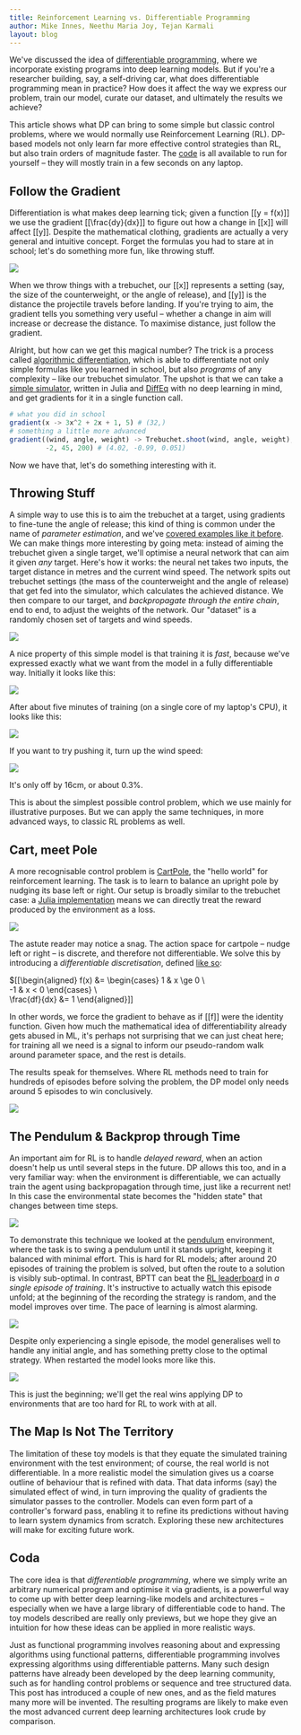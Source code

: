 ```yaml
---
title: Reinforcement Learning vs. Differentiable Programming
author: Mike Innes, Neethu Maria Joy, Tejan Karmali
layout: blog
---
```


We've discussed the idea of [differentiable programming](https://fluxml.ai/2019/02/07/what-is-differentiable-programming.html), where we incorporate existing programs into deep learning models. But if you're a researcher building, say, a self-driving car, what does differentiable programming mean in practice? How does it affect the way we express our problem, train our model, curate our dataset, and ultimately the results we achieve?

This article shows what DP can bring to some simple but classic control problems, where we would normally use Reinforcement Learning (RL). DP-based models not only learn far more effective control strategies than RL, but also train orders of magnitude faster. The [code](https://github.com/FluxML/model-zoo/tree/cdda5cad3e87b216fa67069a5ca84a3016f2a604/games/differentiable-programming) is all available to run for yourself – they will mostly train in a few seconds on any laptop.


## Follow the Gradient

Differentiation is what makes deep learning tick; given a function [[y = f(x)]] we use the gradient [[\frac{dy}{dx}]] to figure out how a change in [[x]] will affect [[y]]. Despite the mathematical clothing, gradients are actually a very general and intuitive concept. Forget the formulas you had to stare at in school; let's do something more fun, like throwing stuff.

<img src="/assets/2019-03-05-dp-vs-rl/trebuchet-basic.gif" />

When we throw things with a trebuchet, our [[x]] represents a setting (say, the size of the counterweight, or the angle of release), and [[y]] is the distance the projectile travels before landing. If you're trying to aim, the gradient tells you something very useful – whether a change in aim will increase or decrease the distance. To maximise distance, just follow the gradient.

Alright, but how can we get this magical number? The trick is a process called [algorithmic differentiation](https://github.com/FluxML/Zygote.jl), which is able to differentiate not only simple formulas like you learned in school, but also _programs_ of any complexity – like our trebuchet simulator. The upshot is that we can take a [simple simulator](https://github.com/Roboneet/Trebuchet.jl), written in Julia and [DiffEq](https://github.com/JuliaDiffEq/DifferentialEquations.jl) with no deep learning in mind, and get gradients for it in a single function call.

```julia
# what you did in school
gradient(x -> 3x^2 + 2x + 1, 5) # (32,)
# something a little more advanced
gradient((wind, angle, weight) -> Trebuchet.shoot(wind, angle, weight),
         -2, 45, 200) # (4.02, -0.99, 0.051)
```

Now we have that, let's do something interesting with it.


## Throwing Stuff

A simple way to use this is to aim the trebuchet at a target, using gradients to fine-tune the angle of release; this kind of thing is common under the name of _parameter estimation_, and we've [covered examples like it before](https://julialang.org/blog/2019/01/fluxdiffeq). We can make things more interesting by going meta: instead of aiming the trebuchet given a single target, we'll optimise a neural network that can aim it given _any_ target. Here's how it works: the neural net takes two inputs, the target distance in metres and the current wind speed. The network spits out trebuchet settings (the mass of the counterweight and the angle of release) that get fed into the simulator, which calculates the achieved distance. We then compare to our target, and _backpropagate through the entire chain_, end to end, to adjust the weights of the network. Our "dataset" is a randomly chosen set of targets and wind speeds.

<img src="/assets/2019-03-05-dp-vs-rl/trebuchet-flow.png" />

A nice property of this simple model is that training it is _fast_, because we've expressed exactly what we want from the model in a fully differentiable way. Initially it looks like this:

<img src="/assets/2019-03-05-dp-vs-rl/trebuchet-miss.gif" />

After about five minutes of training (on a single core of my laptop's CPU), it looks like this:

<img src="/assets/2019-03-05-dp-vs-rl/trebuchet-hit.gif" />

If you want to try pushing it, turn up the wind speed:

<img src="/assets/2019-03-05-dp-vs-rl/trebuchet-wind.gif" />

It's only off by 16cm, or about 0.3%.

This is about the simplest possible control problem, which we use mainly for illustrative purposes. But we can apply the same techniques, in more advanced ways, to classic RL problems as well.


## Cart, meet Pole

A more recognisable control problem is [CartPole](https://gym.openai.com/envs/CartPole-v0/), the "hello world" for reinforcement learning. The task is to learn to balance an upright pole by nudging its base left or right. Our setup is broadly similar to the trebuchet case: a [Julia implementation](https://github.com/tejank10/Gym.jl) means we can directly treat the reward produced by the environment as a loss.

<img src="/assets/2019-03-05-dp-vs-rl/cartpole-flow.png" />

The astute reader may notice a snag. The action space for cartpole – nudge left or right – is discrete, and therefore not differentiable. We solve this by introducing a _differentiable discretisation_, defined [like so](https://github.com/FluxML/model-zoo/blob/cdda5cad3e87b216fa67069a5ca84a3016f2a604/games/differentiable-programming/cartpole/DiffRL.jl#L32):

$[[\begin{aligned}
  f(x) &=
    \begin{cases}
    1 & x \ge 0 \\\
    -1 & x < 0
    \end{cases} \\\
  \frac{df}{dx} &= 1
\end{aligned}]]

In other words, we force the gradient to behave as if [[f]] were the identity function. Given how much the mathematical idea of differentiability already gets abused in ML, it's perhaps not surprising that we can just cheat here; for training all we need is a signal to inform our pseudo-random walk around parameter space, and the rest is details.

The results speak for themselves. Where RL methods need to train for hundreds of episodes before solving the problem, the DP model only needs around 5 episodes to win conclusively.

<img src="/assets/2019-03-05-dp-vs-rl/cartpole.gif" />


## The Pendulum & Backprop through Time

An important aim for RL is to handle _delayed reward_, when an action doesn't help us until several steps in the future. DP allows this too, and in a very familiar way: when the environment is differentiable, we can actually train the agent using backpropagation through time, just like a recurrent net! In this case the environmental state becomes the "hidden state" that changes between time steps.

<img src="/assets/2019-03-05-dp-vs-rl/bptt.png" />

To demonstrate this technique we looked at the [pendulum](https://github.com/openai/gym/wiki/Pendulum-v0) environment, where the task is to swing a pendulum until it stands upright, keeping it balanced with minimal effort. This is hard for RL models; after around 20 episodes of training the problem is solved, but often the route to a solution is visibly sub-optimal. In contrast, BPTT can beat the [RL leaderboard](https://github.com/openai/gym/wiki/Leaderboard#pendulum-v0) in _a single episode of training_. It's instructive to actually watch this episode unfold; at the beginning of the recording the strategy is random, and the model improves over time. The pace of learning is almost alarming.

<img src="/assets/2019-03-05-dp-vs-rl/pendulum-training.gif" />

Despite only experiencing a single episode, the model generalises well to handle any initial angle, and has something pretty close to the optimal strategy. When restarted the model looks more like this.

<img src="/assets/2019-03-05-dp-vs-rl/pendulum-dp.gif" />

This is just the beginning; we'll get the real wins applying DP to environments that are too hard for RL to work with at all.


## The Map Is Not The Territory

The limitation of these toy models is that they equate the simulated training environment with the test environment; of course, the real world is not differentiable. In a more realistic model the simulation gives us a coarse outline of behaviour that is refined with data. That data informs (say) the simulated effect of wind, in turn improving the quality of gradients the simulator passes to the controller. Models can even form part of a controller's forward pass, enabling it to refine its predictions without having to learn system dynamics from scratch. Exploring these new architectures will make for exciting future work.


## Coda

The core idea is that _differentiable programming_, where we simply write an arbitrary numerical program and optimise it via gradients, is a powerful way to come up with better deep learning-like models and architectures – especially when we have a large library of differentiable code to hand. The toy models described are really only previews, but we hope they give an intuition for how these ideas can be applied in more realistic ways.

Just as functional programming involves reasoning about and expressing algorithms using functional patterns, differentiable programming involves expressing algorithms using differentiable patterns. Many such design patterns have already been developed by the deep learning community, such as for handling control problems or sequence and tree structured data. This post has introduced a couple of new ones, and as the field matures many more will be invented. The resulting programs are likely to make even the most advanced current deep learning architectures look crude by comparison.
